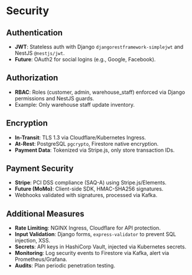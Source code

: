 # Security

## Authentication
- **JWT**: Stateless auth with Django `djangorestframework-simplejwt` and NestJS `@nestjs/jwt`.
- **Future**: OAuth2 for social logins (e.g., Google, Facebook).

## Authorization
- **RBAC**: Roles (customer, admin, warehouse_staff) enforced via Django permissions and NestJS guards.
- Example: Only warehouse staff update inventory.

## Encryption
- **In-Transit**: TLS 1.3 via Cloudflare/Kubernetes Ingress.
- **At-Rest**: PostgreSQL `pgcrypto`, Firestore native encryption.
- **Payment Data**: Tokenized via Stripe.js, only store transaction IDs.

## Payment Security
- **Stripe**: PCI DSS compliance (SAQ-A) using Stripe.js/Elements.
- **Future (MoMo)**: Client-side SDK, HMAC-SHA256 signatures.
- Webhooks validated with signatures, processed via Kafka.

## Additional Measures
- **Rate Limiting**: NGINX Ingress, Cloudflare for API protection.
- **Input Validation**: Django forms, `express-validator` to prevent SQL injection, XSS.
- **Secrets**: API keys in HashiCorp Vault, injected via Kubernetes secrets.
- **Monitoring**: Log security events to Firestore via Kafka, alert via Prometheus/Grafana.
- **Audits**: Plan periodic penetration testing.
